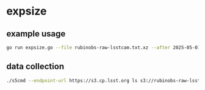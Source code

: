 # expsize

## example usage

```bash
go run expsize.go --file rubinobs-raw-lsstcam.txt.xz --after 2025-05-01 --before 2025-05-20
```

## data collection

```bash
./s5cmd --endpoint-url https://s3.cp.lsst.org ls s3://rubinobs-raw-lsstcam/LSSTCam/* | xz -T0 -9 > rubinobs-raw-lsstcam-$(date +"%Y-%m-%d").txt.xz
```
